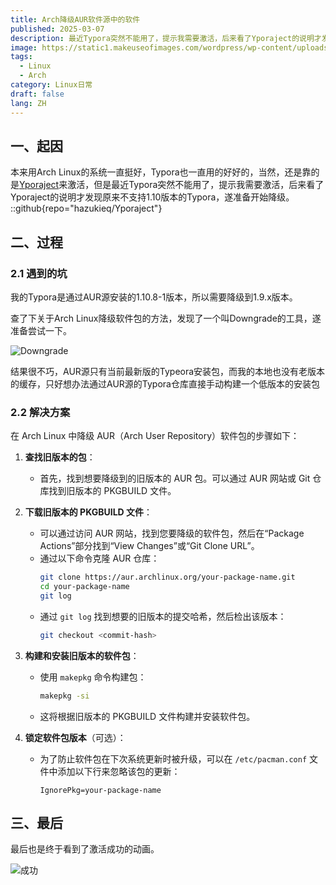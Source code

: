 ```yaml
---
title: Arch降级AUR软件源中的软件
published: 2025-03-07
description: 最近Typora突然不能用了，提示我需要激活，后来看了Yporaject的说明才发现原来不支持1.10版本的Typora，遂准备开始降级。
image: https://static1.makeuseofimages.com/wordpress/wp-content/uploads/2021/09/what-is-arch-linux.jpg
tags:
  - Linux
  - Arch
category: Linux日常
draft: false
lang: ZH
---
```




## 一、起因
本来用Arch Linux的系统一直挺好，Typora也一直用的好好的，当然，还是靠的是[Yporaject](https://github.com/hazukieq/Yporaject)来激活，但是最近Typora突然不能用了，提示我需要激活，后来看了Yporaject的说明才发现原来不支持1.10版本的Typora，遂准备开始降级。
::github{repo="hazukieq/Yporaject"}


## 二、过程
### 2.1 遇到的坑
我的Typora是通过AUR源安装的1.10.8-1版本，所以需要降级到1.9.x版本。

查了下关于Arch Linux降级软件包的方法，发现了一个叫Downgrade的工具，遂准备尝试一下。

![Downgrade](https://cos.rainafter.cn/img/20250308201648474.jpg?imageSlim)

结果很不巧，AUR源只有当前最新版的Typeora安装包，而我的本地也没有老版本的缓存，只好想办法通过AUR源的Typora仓库直接手动构建一个低版本的安装包



### 2.2 解决方案

在 Arch Linux 中降级 AUR（Arch User Repository）软件包的步骤如下：

1. **查找旧版本的包**：
   - 首先，找到想要降级到的旧版本的 AUR 包。可以通过 AUR 网站或 Git 仓库找到旧版本的 PKGBUILD 文件。

2. **下载旧版本的 PKGBUILD 文件**：
   - 可以通过访问 AUR 网站，找到您要降级的软件包，然后在“Package Actions”部分找到“View Changes”或“Git Clone URL”。
   - 通过以下命令克隆 AUR 仓库：
     ```bash
     git clone https://aur.archlinux.org/your-package-name.git
     cd your-package-name
     git log
     ```
   - 通过 `git log` 找到想要的旧版本的提交哈希，然后检出该版本：
     ```bash
     git checkout <commit-hash>
     ```

3. **构建和安装旧版本的软件包**：
   - 使用 `makepkg` 命令构建包：
     ```bash
     makepkg -si
     ```
   - 这将根据旧版本的 PKGBUILD 文件构建并安装软件包。

4. **锁定软件包版本**（可选）：
   - 为了防止软件包在下次系统更新时被升级，可以在 `/etc/pacman.conf` 文件中添加以下行来忽略该包的更新：
     ```plaintext
     IgnorePkg=your-package-name
     ```

## 三、最后

最后也是终于看到了激活成功的动画。

![成功](https://cos.rainafter.cn/img/20250308202153890.png?imageSlim)

